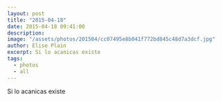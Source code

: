 ```yaml
---
layout: post
title: "2015-04-18"
date: 2015-04-18 09:41:00
description: 
image: "/assets/photos/201504/cc07495e8b041f772bd845c48d7a3dcf.jpg"
author: Elise Plain
excerpt: Si lo acanicas existe
tags: 
  - photos
  - all
---
```


Si lo acanicas existe
<p></p>
